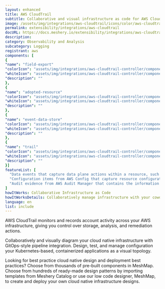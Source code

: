 ```yaml
---
layout: enhanced
title: AWS CloudTrail
subtitle: Collaborative and visual infrastructure as code for AWS CloudTrail
image: /assets/img/integrations/aws-cloudtrail/icons/color/aws-cloudtrail-color.svg
permalink: extensibility/integrations/aws-cloudtrail
docURL: https://docs.meshery.io/extensibility/integrations/aws-cloudtrail-controller
description: 
category: Observability and Analysis
subcategory: Logging
registrant: aws
components: [
{
"name": "field-export"
"colorIcon": "assets/img/integrations/aws-cloudtrail-controller/components/field-export/icons/color/field-export-color.svg"
"whiteIcon": "assets/img/integrations/aws-cloudtrail-controller/components/field-export/icons/white/field-export-white.svg"
"description": ""
},
{
"name": "adopted-resource"
"colorIcon": "assets/img/integrations/aws-cloudtrail-controller/components/adopted-resource/icons/color/adopted-resource-color.svg"
"whiteIcon": "assets/img/integrations/aws-cloudtrail-controller/components/adopted-resource/icons/white/adopted-resource-white.svg"
"description": ""
},
{
"name": "event-data-store"
"colorIcon": "assets/img/integrations/aws-cloudtrail-controller/components/event-data-store/icons/color/event-data-store-color.svg"
"whiteIcon": "assets/img/integrations/aws-cloudtrail-controller/components/event-data-store/icons/white/event-data-store-white.svg"
"description": ""
},
{
"name": "trail"
"colorIcon": "assets/img/integrations/aws-cloudtrail-controller/components/trail/icons/color/trail-color.svg"
"whiteIcon": "assets/img/integrations/aws-cloudtrail-controller/components/trail/icons/white/trail-white.svg"
"description": ""
}]
featureList: [
  "Data events that capture data plane actions within a resource, such as reading or writing an Amazon S3 object.",
  "Configuration items from AWS Config that capture resource configuration history and resource compliance history as evaluated by AWS Config rules.",
  "Audit evidence from AWS Audit Manager that contains the information needed to demonstrate compliance with the requirements as specified by Audit Manager controls."
]
howItWorks: Collaborative Infrastructure as Code
howItWorksDetails: Collaboratively manage infrastructure with your coworkers synchronously sharing the same designs.
language: en
list: include
---
```

<p>
AWS CloudTrail monitors and records account activity across your AWS infrastructure, giving you control over storage, analysis, and remediation actions.
</p>
<p>
    Collaboratively and visually diagram your cloud native infrastructure with GitOps-style pipeline integration. Design, test, and manage configuration your Kubernetes-based, containerized applications as a visual topology.
</p>
<p>
    Looking for best practice cloud native design and deployment best practices? Choose from thousands of pre-built components in MeshMap. Choose from hundreds of ready-made design patterns by importing templates from Meshery Catalog or use our low code designer, MeshMap, to create and deploy your own cloud native infrastructure designs.
</p>
